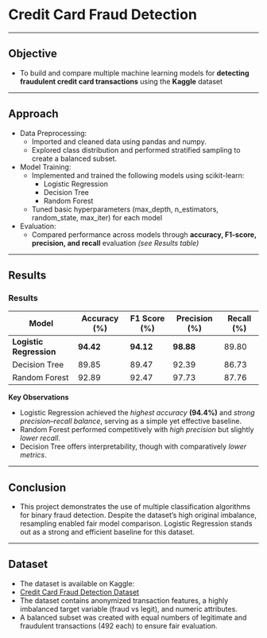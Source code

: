 # Credit Card Fraud Detection

---
## Objective
- To build and compare multiple machine learning models for **detecting fraudulent credit card transactions** using the **Kaggle** dataset

---
## Approach
- Data Preprocessing:
  - Imported and cleaned data using pandas and numpy.
  - Explored class distribution and performed stratified sampling to create a balanced subset.
- Model Training:
  - Implemented and trained the following models using scikit-learn:
    - Logistic Regression
    - Decision Tree
    - Random Forest
  - Tuned basic hyperparameters (max_depth, n_estimators, random_state, max_iter) for each model
- Evaluation:
  - Compared performance across models through **accuracy, F1-score, precision, and recall** evaluation *(see Results table)*
  
---
## Results
### Results  

| Model                | Accuracy (%) | F1 Score (%) | Precision (%) | Recall (%) |
|----------------------|-------------|-------------|--------------|-----------|
| **Logistic Regression**  | **94.42**       | **94.12**       | **98.88**        | 89.80     |
| Decision Tree        | 89.85       | 89.47       | 92.39        | 86.73     |
| Random Forest        | 92.89       | 92.47       | 97.73        | 87.76     |


**Key Observations**
- Logistic Regression achieved the *highest accuracy* **(94.4%)** and *strong precision–recall balance*, serving as a simple yet effective baseline.
- Random Forest performed competitively with *high precision* but slightly *lower recall*.
- Decision Tree offers interpretability, though with comparatively *lower metrics*.

---
## Conclusion
- This project demonstrates the use of multiple classification algorithms for binary fraud detection. Despite the dataset’s high original imbalance, resampling enabled fair model comparison. Logistic Regression stands out as a strong and efficient baseline for this dataset.
---
## Dataset
- The dataset is available on Kaggle:
- [Credit Card Fraud Detection Dataset](https://www.kaggle.com/datasets/mlg-ulb/creditcardfraud)
- The dataset contains anonymized transaction features, a highly imbalanced target variable (fraud vs legit), and numeric attributes.
- A balanced subset was created with equal numbers of legitimate and fraudulent transactions (492 each) to ensure fair evaluation.
